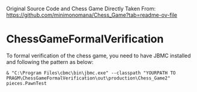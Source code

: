 Original Source Code and Chess Game Directly Taken From: https://github.com/minimonomana/Chess_Game?tab=readme-ov-file


# ChessGameFormalVerification
To formal verification of the chess game, you need to have JBMC installed and following the pattern as below:
 ```
& "C:\Program Files\cbmc\bin\jbmc.exe" --classpath "YOURPATH TO PRAGM\ChessGameFormalVerification\out\production\Chess_Game2" pieces.PawnTest
